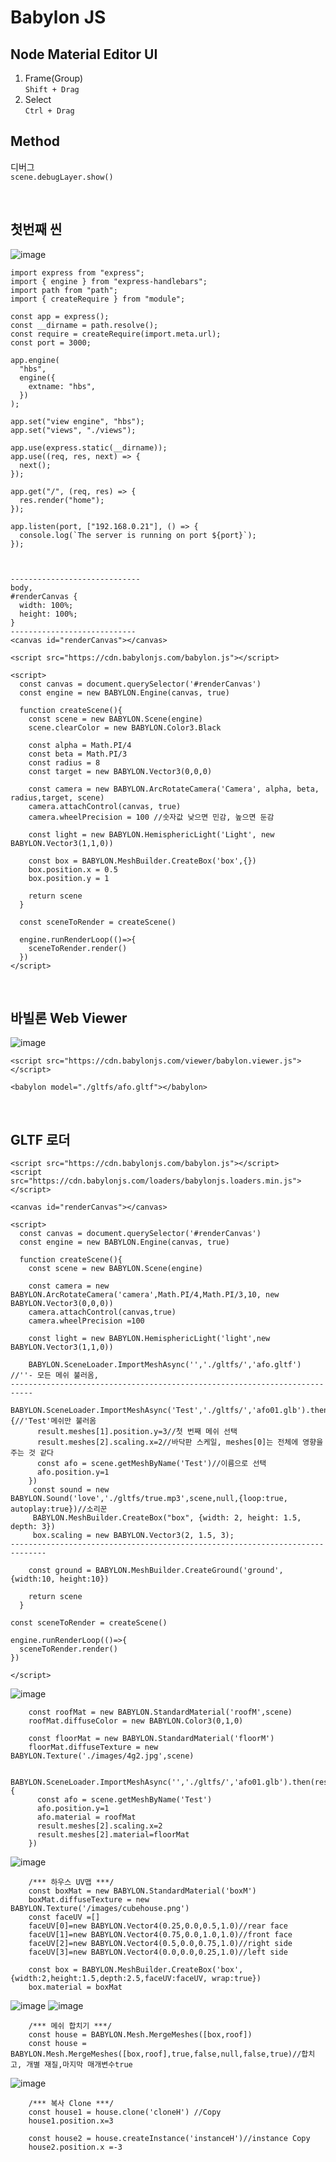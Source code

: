 Babylon JS
==============

Node Material Editor UI
---------------------------
1. Frame(Group)  
`Shift + Drag`  
2. Select  
`Ctrl + Drag`  



Method
---------
디버그  
`scene.debugLayer.show()`

<br>

첫번째 씬
---------

![image](https://user-images.githubusercontent.com/30430227/154913160-c1a90de8-f027-4330-bf58-e547485c4a3c.png)

```
import express from "express";
import { engine } from "express-handlebars";
import path from "path";
import { createRequire } from "module";

const app = express();
const __dirname = path.resolve();
const require = createRequire(import.meta.url);
const port = 3000;

app.engine(
  "hbs",
  engine({
    extname: "hbs",
  })
);

app.set("view engine", "hbs");
app.set("views", "./views");

app.use(express.static(__dirname));
app.use((req, res, next) => {
  next();
});

app.get("/", (req, res) => {
  res.render("home");
});

app.listen(port, ["192.168.0.21"], () => {
  console.log(`The server is running on port ${port}`);
});



-----------------------------
body,
#renderCanvas {
  width: 100%;
  height: 100%;
}
----------------------------
<canvas id="renderCanvas"></canvas>

<script src="https://cdn.babylonjs.com/babylon.js"></script>

<script>
  const canvas = document.querySelector('#renderCanvas')
  const engine = new BABYLON.Engine(canvas, true)

  function createScene(){
    const scene = new BABYLON.Scene(engine)
    scene.clearColor = new BABYLON.Color3.Black

    const alpha = Math.PI/4
    const beta = Math.PI/3
    const radius = 8
    const target = new BABYLON.Vector3(0,0,0)

    const camera = new BABYLON.ArcRotateCamera('Camera', alpha, beta, radius,target, scene)
    camera.attachControl(canvas, true)
    camera.wheelPrecision = 100 //숫자값 낮으면 민감, 높으면 둔감

    const light = new BABYLON.HemisphericLight('Light', new BABYLON.Vector3(1,1,0))

    const box = BABYLON.MeshBuilder.CreateBox('box',{})
    box.position.x = 0.5
    box.position.y = 1

    return scene
  }

  const sceneToRender = createScene()

  engine.runRenderLoop(()=>{
    sceneToRender.render()
  })
</script>
```

<br>

바빌론 Web Viewer
-----------------

![image](https://user-images.githubusercontent.com/30430227/156299539-6560d396-ada4-44d3-a17b-8441f96ee23f.png)

```
<script src="https://cdn.babylonjs.com/viewer/babylon.viewer.js"></script>

<babylon model="./gltfs/afo.gltf"></babylon>
```

<br>

GLTF 로더
-----------

```
<script src="https://cdn.babylonjs.com/babylon.js"></script>
<script src="https://cdn.babylonjs.com/loaders/babylonjs.loaders.min.js"></script>

<canvas id="renderCanvas"></canvas>

<script>
  const canvas = document.querySelector('#renderCanvas')  
  const engine = new BABYLON.Engine(canvas, true)

  function createScene(){
    const scene = new BABYLON.Scene(engine)

    const camera = new BABYLON.ArcRotateCamera('camera',Math.PI/4,Math.PI/3,10, new BABYLON.Vector3(0,0,0))
    camera.attachControl(canvas,true)
    camera.wheelPrecision =100

    const light = new BABYLON.HemisphericLight('light',new BABYLON.Vector3(1,1,0))

    BABYLON.SceneLoader.ImportMeshAsync('','./gltfs/','afo.gltf') //''- 모든 메쉬 불러옴,
---------------------------------------------------------------------------
    BABYLON.SceneLoader.ImportMeshAsync('Test','./gltfs/','afo01.glb').then(result=>{//'Test'메쉬만 불러옴
      result.meshes[1].position.y=3//첫 번째 메쉬 선택
      result.meshes[2].scaling.x=2//바닥판 스케일, meshes[0]는 전체에 영향을 주는 것 같다
      const afo = scene.getMeshByName('Test')//이름으로 선택
      afo.position.y=1
    })
     const sound = new BABYLON.Sound('love','./gltfs/true.mp3',scene,null,{loop:true, autoplay:true})//소리꾼
     BABYLON.MeshBuilder.CreateBox("box", {width: 2, height: 1.5, depth: 3})
     box.scaling = new BABYLON.Vector3(2, 1.5, 3);
------------------------------------------------------------------------------

    const ground = BABYLON.MeshBuilder.CreateGround('ground',{width:10, height:10})
    
    return scene
  }

const sceneToRender = createScene()

engine.runRenderLoop(()=>{
  sceneToRender.render()
})

</script>
```

![image](https://user-images.githubusercontent.com/30430227/156319898-5980261e-43ac-48a0-bfff-2a6da77b6ce7.png)

```
    const roofMat = new BABYLON.StandardMaterial('roofM',scene)
    roofMat.diffuseColor = new BABYLON.Color3(0,1,0)
    
    const floorMat = new BABYLON.StandardMaterial('floorM')
    floorMat.diffuseTexture = new BABYLON.Texture('./images/4g2.jpg',scene)

    BABYLON.SceneLoader.ImportMeshAsync('','./gltfs/','afo01.glb').then(result=>{
      const afo = scene.getMeshByName('Test')
      afo.position.y=1
      afo.material = roofMat
      result.meshes[2].scaling.x=2
      result.meshes[2].material=floorMat
    })
```

![image](https://user-images.githubusercontent.com/30430227/156322917-5e3015ba-f0e3-4077-944b-d68dae2fe92f.png)

```
    /*** 하우스 UV맵 ***/
    const boxMat = new BABYLON.StandardMaterial('boxM')
    boxMat.diffuseTexture = new BABYLON.Texture('/images/cubehouse.png')
    const faceUV =[]
    faceUV[0]=new BABYLON.Vector4(0.25,0.0,0.5,1.0)//rear face
    faceUV[1]=new BABYLON.Vector4(0.75,0.0,1.0,1.0)//front face
    faceUV[2]=new BABYLON.Vector4(0.5,0.0,0.75,1.0)//right side
    faceUV[3]=new BABYLON.Vector4(0.0,0.0,0.25,1.0)//left side

    const box = BABYLON.MeshBuilder.CreateBox('box',{width:2,height:1.5,depth:2.5,faceUV:faceUV, wrap:true})
    box.material = boxMat
```

![image](https://user-images.githubusercontent.com/30430227/156323917-12475163-38a8-4be2-9db5-3525c4467cf8.png)
![image](https://user-images.githubusercontent.com/30430227/156324958-07e833c1-5c4e-44dd-b280-19354b421129.png)

```
    /*** 메쉬 합치기 ***/
    const house = BABYLON.Mesh.MergeMeshes([box,roof])
    const house = BABYLON.Mesh.MergeMeshes([box,roof],true,false,null,false,true)//합치고, 개별 재질,마지막 매개변수true
```

![image](https://user-images.githubusercontent.com/30430227/156329039-e9e60b95-deac-4444-b1f5-a6501f116a63.png)

```
    /*** 복사 Clone ***/
    const house1 = house.clone('cloneH') //Copy
    house1.position.x=3
    
    const house2 = house.createInstance('instanceH')//instance Copy
    house2.position.x =-3
```

